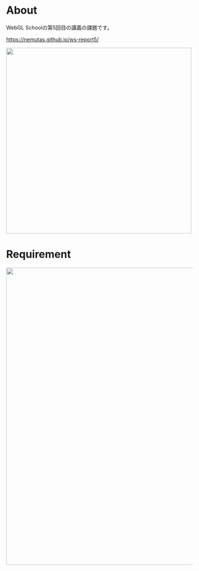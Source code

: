# About

WebGL Schoolの第5回目の講義の課題です。

https://nemutas.github.io/ws-report5/

<img src='https://github.com/nemutas/ws-report5/assets/46724121/d3c5250f-8ab5-437c-96d2-6d82273d77eb' width='500' />

# Requirement

<img src='https://github.com/nemutas/ws-report5/assets/46724121/4a137319-5d93-4e63-bc51-62c292d15455' width='800' />

